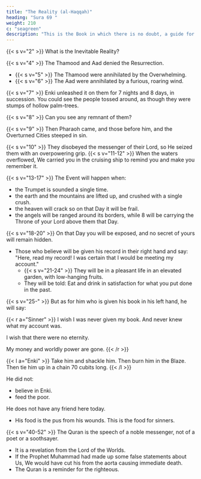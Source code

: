 ```yaml
---
title: "The Reality (al-Haqqah)"
heading: "Sura 69 "
weight: 210
c: "seagreen"
description: "This is the Book in which there is no doubt, a guide for the righteous."
---
```



{{< s v="2" >}}  What is the Inevitable Reality?

{{< s v="4" >}} The Thamood and Aad denied the Resurrection<!-- Catastrophe -->.
- {{< s v="5" >}} The Thamood were annihilated by the Overwhelming.
- {{< s v="6" >}} The Aad were annihilated by a furious, roaring wind.

{{< s v="7" >}} Enki unleashed it on them for 7 nights and 8 days, in succession. You could see
the people tossed around, as though they were stumps of hollow palm-trees.

{{< s v="8" >}} Can you see any remnant of them?

{{< s v="9" >}}  Then Pharaoh came, and those before him, and the Overturned Cities steeped in sin. 

{{< s v="10" >}} They disobeyed the messenger of their Lord, so He seized them with an overpowering grip.
{{< s v="11-12" >}}  When the waters overflowed, We carried you in the cruising ship to remind you and make you remember it.

{{< s v="13-17" >}}
The Event will happen when:
- the Trumpet is sounded a single time.
- the earth and the mountains are lifted up, and crushed with a single crush.
- the heaven will crack so on that Day it will be frail.
- the angels will be ranged around its borders, while 8 will be carrying the Throne of your Lord above them that Day. 

{{< s v="18-20" >}} On that Day you will be exposed, and no secret of yours will remain hidden. 
- Those who believe will be given his record in their right hand and say: "Here, read my record! I was certain that I would be meeting my account."
  - {{< s v="21-24" >}} They will be in a pleasant life in an elevated garden, with low-hanging fruits. 
  - They will be told: Eat and drink in satisfaction for what you put done in the past.

{{< s v="25-" >}} But as for him who is given his book in his left hand, he will say:

{{< r a="Sinner" >}}
I wish I was never given my book. And never knew what my account was.

I wish that there were no eternity. 

My money and worldly power are gone. 
{{< /r >}}

{{< l a="Enki" >}}
Take him and shackle him. Then burn him in the Blaze. Then tie him up in a chain 70 cubits long. 
{{< /l >}}

He did not:
- believe in Enki.
- feed the poor.

He does not have any friend here today.
- His food is the pus from his wounds. This is the food for sinners. 


{{< s v="40-52" >}} The Quran is the speech of a noble messenger, not of a poet or a soothsayer. 
- It is a revelation from the Lord of the Worlds.
- If the Prophet Muhammad had made up some false statements about Us, We would have cut his from the aorta causing immediate death. 
- The Quran is a reminder for the righteous.  

<!-- It invites him who once turned his back
and fled.
slashed his lifeline.
47. And none of you could have restrained Us from him. 17. 18. And accumulated and hoarded.
48. Surely, 19. Man was created restless.
49. And 20. Touched by adversity, he is fretful.
21. Touched by good, he is ungenerous.
it is a message for the righteous.
We know that some of you will reject
it.
50. And it is surely a source of grief for the un-
believers. -->
<!-- 51. Yet
it is the absolute truth.
52. So glorify the name of your Lord, the Mag-
nificent.
 -->

